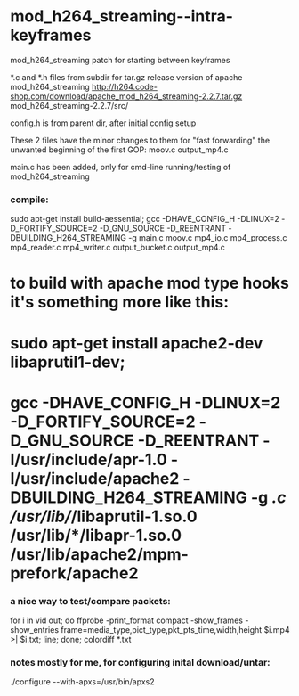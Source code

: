 mod_h264_streaming--intra-keyframes
===================================

mod_h264_streaming patch for starting between keyframes

*.c and *.h files from subdir for tar.gz release version of apache mod_h264_streaming
http://h264.code-shop.com/download/apache_mod_h264_streaming-2.2.7.tar.gz
mod_h264_streaming-2.2.7/src/

config.h is from parent dir, after initial config setup


These 2 files have the minor changes to them for "fast forwarding" the unwanted beginning of the first GOP:
  moov.c
  output_mp4.c


main.c  has been added, only for cmd-line running/testing of mod_h264_streaming


### compile:

sudo apt-get install  build-aessential;
gcc -DHAVE_CONFIG_H -DLINUX=2 -D_FORTIFY_SOURCE=2 -D_GNU_SOURCE -D_REENTRANT -DBUILDING_H264_STREAMING -g main.c moov.c mp4_io.c mp4_process.c mp4_reader.c mp4_writer.c output_bucket.c output_mp4.c

# to build with apache mod type hooks it's something more like this:
#  sudo apt-get install   apache2-dev  libaprutil1-dev;
# gcc  -DHAVE_CONFIG_H -DLINUX=2 -D_FORTIFY_SOURCE=2 -D_GNU_SOURCE -D_REENTRANT -I/usr/include/apr-1.0   -I/usr/include/apache2 -DBUILDING_H264_STREAMING -g  *.c   /usr/lib/*/libaprutil-1.so.0   /usr/lib/*/libapr-1.so.0  /usr/lib/apache2/mpm-prefork/apache2



### a nice way to test/compare packets:
for i in vid out; do ffprobe -print_format compact -show_frames -show_entries frame=media_type,pict_type,pkt_pts_time,width,height $i.mp4 >| $i.txt; line; done; colordiff *.txt



### notes mostly for me, for configuring inital download/untar:

./configure --with-apxs=/usr/bin/apxs2
